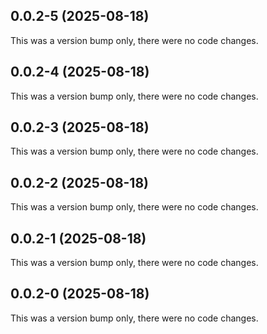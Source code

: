 ## 0.0.2-5 (2025-08-18)

This was a version bump only, there were no code changes.

## 0.0.2-4 (2025-08-18)

This was a version bump only, there were no code changes.

## 0.0.2-3 (2025-08-18)

This was a version bump only, there were no code changes.

## 0.0.2-2 (2025-08-18)

This was a version bump only, there were no code changes.

## 0.0.2-1 (2025-08-18)

This was a version bump only, there were no code changes.

## 0.0.2-0 (2025-08-18)

This was a version bump only, there were no code changes.
